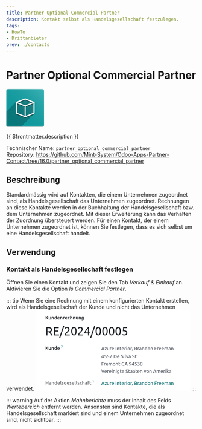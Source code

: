 ```yaml
---
title: Partner Optional Commercial Partner
description: Kontakt selbst als Handelsgesellschaft festzulegen.
tags:
- HowTo
- Drittanbieter
prev: ./contacts
---
```

# Partner Optional Commercial Partner
![icon_oms_box](attachments/icon_oms_box.png)

{{ $frontmatter.description }}

Technischer Name: `partner_optional_commercial_partner`\
Repository: <https://github.com/Mint-System/Odoo-Apps-Partner-Contact/tree/16.0/partner_optional_commercial_partner>

## Beschreibung

Standardmässig wird auf Kontakten, die einem Unternehmen zugeordnet sind, als Handelsgesellschaft das Unternehmen zugeordnet. Rechnungen an diese Kontakte werden in der Buchhaltung der Handelsgesellschaft bzw. dem Unternehmen zugeordnet. Mit dieser Erweiterung kann das Verhalten der Zuordnung übersteuert werden. Für einen Kontakt, der einem Unternehmen zugeordnet ist, können Sie festlegen, dass es sich selbst um eine Handelsgesellschaft handelt.

## Verwendung

### Kontakt als Handelsgesellschaft festlegen

Öffnen Sie einen Kontakt und zeigen Sie den Tab *Verkauf & Einkauf* an. Aktivieren Sie die Option *Is Commercial Partner*.

::: tip
Wenn Sie eine Rechnung mit einem konfigurierten Kontakt erstellen, wird als Handelsgesellschaft der Kunde und nicht das Unternehmen verwendet.
![](attachments/Partner%20Optional%20Commercial%20Partner.png)
:::

::: warning
Auf der Aktion *Mahnberichte* muss der Inhalt des Felds *Wertebereich* entfernt werden. Ansonsten sind Kontakte, die als Handelsgesellschaft markiert sind und einem Unternehmen zugeordnet sind, nicht sichtbar.
:::